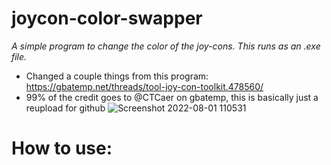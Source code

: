 # joycon-color-swapper

*A simple program to change the color of the joy-cons. This runs as an .exe file.*

* Changed a couple things from this program: https://gbatemp.net/threads/tool-joy-con-toolkit.478560/
* 99% of the credit goes to @CTCaer on gbatemp, this is basically just a reupload for github
![Screenshot 2022-08-01 110531](https://user-images.githubusercontent.com/85678708/182125268-702cc9de-ab67-4ceb-8bf0-371e2ffea373.png)

# How to use:
